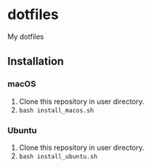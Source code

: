 # dotfiles
My dotfiles

## Installation
### macOS
1. Clone this repository in user directory.
2. `bash install_macos.sh`

### Ubuntu
1. Clone this repository in user directory.
2. `bash install_ubuntu.sh`
